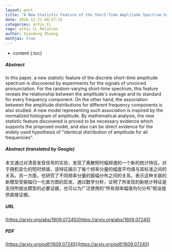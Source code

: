 ```yaml
---
layout: post
title: "A New Statistic Feature of the Short-Time Amplitude Spectrum Values for Human's Unvoiced Pronunciation"
date: 2016-12-21 08:57:51
categories: arXiv_CL
tags: arXiv_CL Relation
author: Xiaodong Zhuang
mathjax: true
---
```


* content
{:toc}

##### Abstract
In this paper, a new statistic feature of the discrete short-time amplitude spectrum is discovered by experiments for the signals of unvoiced pronunciation. For the random-varying short-time spectrum, this feature reveals the relationship between the amplitude's average and its standard for every frequency component. On the other hand, the association between the amplitude distributions for different frequency components is also studied. A new model representing such association is inspired by the normalized histogram of amplitude. By mathematical analysis, the new statistic feature discovered is proved to be necessary evidence which supports the proposed model, and also can be direct evidence for the widely used hypothesis of "identical distribution of amplitude for all frequencies".

##### Abstract (translated by Google)
本文通过对清音发音信号的实验，发现了离散短时幅频谱的一个新的统计特征。对于随机变化的短时频谱，该特征揭示了每个频率分量的幅度平均值与其标准之间的关系。另一方面，也研究了不同频率分量的振幅分布之间的关系。表示这种关联的新模型受振幅归一化直方图的启发。通过数学分析，证明了所发现的新统计特征是支持所提出模型的必要证据，也可以为广泛使用的“所有频率幅值均匀分布”假设提供直接证据。

##### URL
[https://arxiv.org/abs/1609.07245](https://arxiv.org/abs/1609.07245)

##### PDF
[https://arxiv.org/pdf/1609.07245](https://arxiv.org/pdf/1609.07245)

